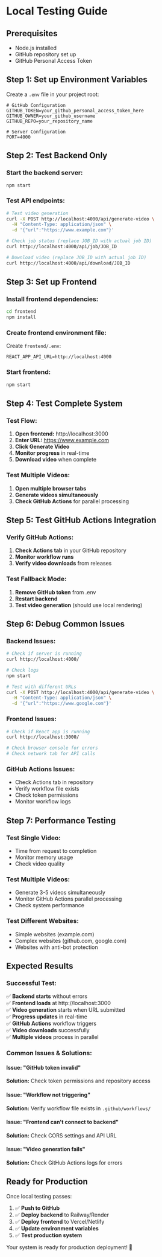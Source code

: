 # Local Testing Guide

## Prerequisites
- Node.js installed
- GitHub repository set up
- GitHub Personal Access Token

## Step 1: Set up Environment Variables

Create a `.env` file in your project root:
```env
# GitHub Configuration
GITHUB_TOKEN=your_github_personal_access_token_here
GITHUB_OWNER=your_github_username
GITHUB_REPO=your_repository_name

# Server Configuration
PORT=4000
```

## Step 2: Test Backend Only

### Start the backend server:
```bash
npm start
```

### Test API endpoints:
```bash
# Test video generation
curl -X POST http://localhost:4000/api/generate-video \
  -H "Content-Type: application/json" \
  -d '{"url":"https://www.example.com"}'

# Check job status (replace JOB_ID with actual job ID)
curl http://localhost:4000/api/job/JOB_ID

# Download video (replace JOB_ID with actual job ID)
curl http://localhost:4000/api/download/JOB_ID
```

## Step 3: Set up Frontend

### Install frontend dependencies:
```bash
cd frontend
npm install
```

### Create frontend environment file:
Create `frontend/.env`:
```env
REACT_APP_API_URL=http://localhost:4000
```

### Start frontend:
```bash
npm start
```

## Step 4: Test Complete System

### Test Flow:
1. **Open frontend:** http://localhost:3000
2. **Enter URL:** https://www.example.com
3. **Click Generate Video**
4. **Monitor progress** in real-time
5. **Download video** when complete

### Test Multiple Videos:
1. **Open multiple browser tabs**
2. **Generate videos simultaneously**
3. **Check GitHub Actions** for parallel processing

## Step 5: Test GitHub Actions Integration

### Verify GitHub Actions:
1. **Check Actions tab** in your GitHub repository
2. **Monitor workflow runs**
3. **Verify video downloads** from releases

### Test Fallback Mode:
1. **Remove GitHub token** from .env
2. **Restart backend**
3. **Test video generation** (should use local rendering)

## Step 6: Debug Common Issues

### Backend Issues:
```bash
# Check if server is running
curl http://localhost:4000/

# Check logs
npm start

# Test with different URLs
curl -X POST http://localhost:4000/api/generate-video \
  -H "Content-Type: application/json" \
  -d '{"url":"https://www.google.com"}'
```

### Frontend Issues:
```bash
# Check if React app is running
curl http://localhost:3000/

# Check browser console for errors
# Check network tab for API calls
```

### GitHub Actions Issues:
- Check Actions tab in repository
- Verify workflow file exists
- Check token permissions
- Monitor workflow logs

## Step 7: Performance Testing

### Test Single Video:
- Time from request to completion
- Monitor memory usage
- Check video quality

### Test Multiple Videos:
- Generate 3-5 videos simultaneously
- Monitor GitHub Actions parallel processing
- Check system performance

### Test Different Websites:
- Simple websites (example.com)
- Complex websites (github.com, google.com)
- Websites with anti-bot protection

## Expected Results

### Successful Test:
✅ **Backend starts** without errors  
✅ **Frontend loads** at http://localhost:3000  
✅ **Video generation** starts when URL submitted  
✅ **Progress updates** in real-time  
✅ **GitHub Actions** workflow triggers  
✅ **Video downloads** successfully  
✅ **Multiple videos** process in parallel  

### Common Issues & Solutions:

#### Issue: "GitHub token invalid"
**Solution:** Check token permissions and repository access

#### Issue: "Workflow not triggering"
**Solution:** Verify workflow file exists in `.github/workflows/`

#### Issue: "Frontend can't connect to backend"
**Solution:** Check CORS settings and API URL

#### Issue: "Video generation fails"
**Solution:** Check GitHub Actions logs for errors

## Ready for Production

Once local testing passes:
1. ✅ **Push to GitHub**
2. ✅ **Deploy backend** to Railway/Render
3. ✅ **Deploy frontend** to Vercel/Netlify
4. ✅ **Update environment variables**
5. ✅ **Test production system**

Your system is ready for production deployment! 🚀 